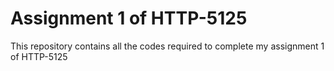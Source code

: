 # Assignment 1 of HTTP-5125
This repository contains all the codes required to complete my assignment 1 of HTTP-5125

